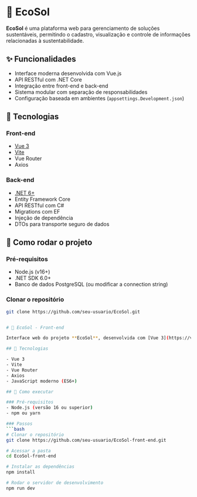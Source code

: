 # 🌱 EcoSol

**EcoSol** é uma plataforma web para gerenciamento de soluções sustentáveis, permitindo o cadastro, visualização e controle de informações relacionadas à sustentabilidade.

## ✨ Funcionalidades

- Interface moderna desenvolvida com Vue.js
- API RESTful com .NET Core
- Integração entre front-end e back-end
- Sistema modular com separação de responsabilidades
- Configuração baseada em ambientes (`appsettings.Development.json`)

## 🧩 Tecnologias

### Front-end
- [Vue 3](https://vuejs.org/)
- [Vite](https://vitejs.dev/)
- Vue Router
- Axios

### Back-end
- [.NET 6+](https://dotnet.microsoft.com/)
- Entity Framework Core
- API RESTful com C#
- Migrations com EF
- Injeção de dependência
- DTOs para transporte seguro de dados

## 🚀 Como rodar o projeto

### Pré-requisitos
- Node.js (v16+)
- .NET SDK 6.0+
- Banco de dados PostgreSQL (ou modificar a connection string)

### Clonar o repositório
```bash
git clone https://github.com/seu-usuario/EcoSol.git


# 🌱 EcoSol - Front-end

Interface web do projeto **EcoSol**, desenvolvida com [Vue 3](https://vuejs.org/) e [Vite](https://vitejs.dev/), com foco em uma experiência leve e moderna.

## 🧪 Tecnologias

- Vue 3
- Vite
- Vue Router
- Axios
- JavaScript moderno (ES6+)

## 🚀 Como executar

### Pré-requisitos
- Node.js (versão 16 ou superior)
- npm ou yarn

### Passos
```bash
# Clonar o repositório
git clone https://github.com/seu-usuario/EcoSol-front-end.git

# Acessar a pasta
cd EcoSol-front-end

# Instalar as dependências
npm install

# Rodar o servidor de desenvolvimento
npm run dev
